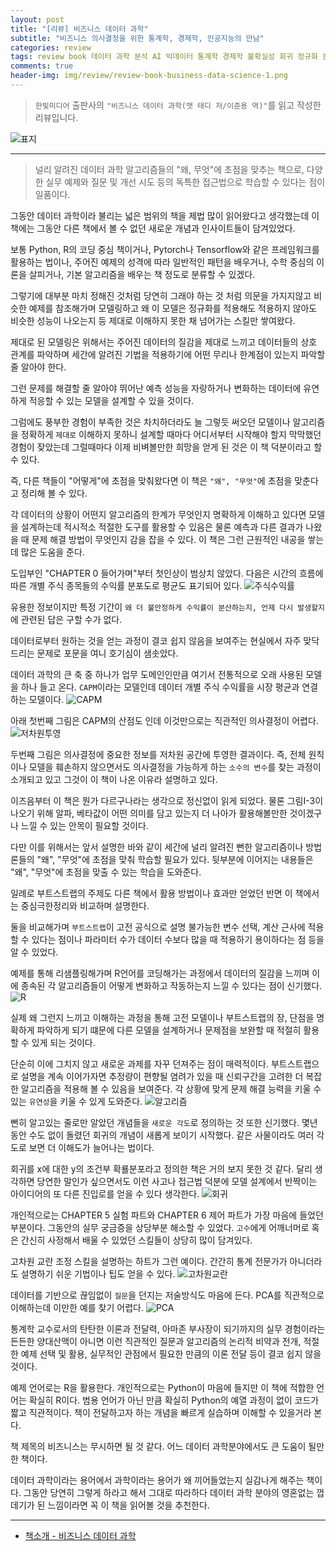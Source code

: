 ```yaml
---  
layout: post  
title: "[리뷰] 비즈니스 데이터 과학"  
subtitle: "비즈니스 의사결정을 위한 통계학, 경제학, 인공지능의 만남"  
categories: review  
tags: review book 데이터 과학 분석 AI 빅데이터 통계학 경제학 불확실성 회귀 정규화 분류 실험 제어 인수분해 테스트 비모수 인공지능      
comments: true  
header-img: img/review/review-book-business-data-science-1.png
---  
```

  
> `한빛미디어` 출판사의 `"비즈니스 데이터 과학(맷 태디 저/이준용 역)"`를 읽고 작성한 리뷰입니다.  

![표지](https://telegeam.github.io/assets/img/review/review-book-business-data-science-1.png)  

---

>  널리 알려진 데이터 과학 알고리즘들의 "왜, 무엇"에 초점을 맞추는 책으로, 다양한 실무 예제와 질문 및 개선 시도 등의 독특한 접근법으로 학습할 수 있다는 점이 일품이다.

그동안 데이터 과학이라 불리는 넓은 범위의 책을 제법 많이 읽어왔다고 생각했는데 이 책에는 그동안 다른 책에서 볼 수 없던 새로운 개념과 인사이트들이 담겨있었다. 

보통 Python, R의 코딩 중심 책이거나, Pytorch나 Tensorflow와 같은 프레임워크를 활용하는 법이나, 주어진 예제의 성격에 따라 일반적인 패턴을 배우거나, 수학 중심의 이론을 살피거나, 기본 알고리즘을 배우는 책 정도로 분류할 수 있겠다.

그렇기에 대부분 마치 정해진 것처럼 당연히 그래야 하는 것 처럼 의문을 가지지않고 비슷한 예제를 참조해가며 모델링하고 왜 이 모델은 정규화를 적용해도 적용하지 않아도 비슷한 성능이 나오는지 등 제대로 이해하지 못한 채 넘어가는 스킬만 쌓여왔다.

제대로 된 모델링은 위해서는 주어진 데이터의 질감을 제대로 느끼고 데이터들의 상호 관계를 파악하며 세간에 알려진 기법을 적용하기에 어떤 무리나 한계점이 있는지 파악할 줄 알아야 한다. 

그런 문제를 해결할 줄 알아야 뛰어난 예측 성능을 자랑하거나 변화하는 데이터에 유연하게 적응할 수 있는 모델을 설계할 수 있을 것이다. 

그럼에도 풍부한 경험이 부족한 것은 차치하더라도 늘 그렇듯 써오던 모델이나 알고리즘을 정확하게 `제대로` 이해하지 못하니 설계할 때마다 어디서부터 시작해야 할지 막막했던 경험이 잦았는데 그럴때마다 이제 비벼볼만한 희망을 얻게 된 것은 이 책 덕분이라고 할 수 있다.

즉, 다른 책들이 "어떻게"에 초점을 맞춰왔다면 이 책은 `"왜", "무엇"`에 초점을 맞춘다고 정리해 볼 수 있다. 

각 데이터의 상황이 어떤지 알고리즘의 한계가 무엇인지 명확하게 이해하고 있다면 모델을 설계하는데 적시적소 적절한 도구를 활용할 수 있음은 물론 예측과 다른 결과가 나왔을 때 문제 해결 방법이 무엇인지 감을 잡을 수 있다. 이 책은 그런 근원적인 내공을 쌓는데 많은 도움을 준다. 

도입부인 "CHAPTER 0 들어가며"부터 첫인상이 범상치 않았다. 다음은 시간의 흐름에 따른 개별 주식 종목들의 수익률 분포도로 평균도 표기되어 있다. 
![주식수익률](https://telegeam.github.io/assets/img/review/review-book-business-data-science-2.png)  

유용한 정보이지만 특정 기간이 `왜 더 불안정하게 수익률이 분산하는지, 언제 다시 발생할지`에 관련된 답은 구할 수가 없다. 

데이터로부터 원하는 것을 얻는 과정이 결코 쉽지 않음을 보여주는 현실에서 자주 맞닥드리는 문제로 포문을 여니 호기심이 샘솟았다.

데이터 과학의 큰 축 중 하나가 업무 도메인인만큼 여기서 전통적으로 오래 사용된 모델을 하나 들고 온다. `CAPM`이라는 모델인데 데이터 개별 주식 수익률을 시장 평균과 연결하는 모델이다.
![CAPM](https://telegeam.github.io/assets/img/review/review-book-business-data-science-4.png)  

아래 첫번째 그림은 CAPM의 산점도 인데 이것만으로는 직관적인 의사결정이 어렵다. 
![저차원투영](https://telegeam.github.io/assets/img/review/review-book-business-data-science-3.png)  

두번째 그림은 의사결정에 중요한 정보를 저차원 공간에 투영한 결과이다. 즉, 전체 원칙이나 모델을 훼손하지 않으면서도 의사결정을 가능하게 하는 `소수의 변수`를 찾는 과정이 소개되고 있고 그것이 이 책이 나온 이유라 설명하고 있다. 

이즈음부터 이 책은 뭔가 다르구나라는 생각으로 정신없이 읽게 되었다. 물론 그림I-3이 나오기 위해 알파, 베타값이 어떤 의미를 담고 있는지 더 나아가 활용해볼만한 것이겠구나 느낄 수 있는 안목이 필요할 것이다. 

다만 이를 위해서는 앞서 설명한 바와 같이 세간에 널리 알려진 뻔한 알고리즘이나 방법론들의 "왜", "무엇"에 초점을 맞춰 학습할 필요가 있다. 뒷부분에 이어지는 내용들은 "왜", "무엇"에 초점을 맞출 수 있는 학습을 도와준다.

일례로 부트스트랩의 주제도 다른 책에서 활용 방법이나 효과만 얻었던 반면 이 책에서는 중심극한정리와 비교하며 설명한다. 

둘을 비교해가며 `부트스트랩`이 고전 공식으로 설명 불가능한 변수 선택, 계산 근사에 적용할 수 있다는 점이나 파라미터 수가 데이터 수보다 많을 때 적용하기 용이하다는 점 등을 알 수 있었다. 

예제를 통해 리샘플링해가며 R언어를 코딩해가는 과정에서 데이터의 질감을 느끼며 이에 종속된 각 알고리즘들이 어떻게 변화하고 작동하는지 느낄 수 있다는 점이 신기했다. 
![R](https://telegeam.github.io/assets/img/review/review-book-business-data-science-6.png)  

실제 왜 그런지 느끼고 이해하는 과정을 통해 고전 모델이나 부트스트랩의 장, 단점을 명확하게 파악하게 되기 떄문에 다른 모델을 설계하거나 문제점을 보완할 때 적절히 활용할 수 있게 되는 것이다. 

단순히 이에 그치지 않고 새로운 과제를 자꾸 던져주는 점이 매력적이다. 부트스트랩으로 설명을 계속 이어가자면 추정량이 편향될 염려가 있을 때 신뢰구간을 고려한 더 복잡한 알고리즘을 적용해 볼 수 있음을 보여준다. 각 상황에 맞게 문제 해결 능력을 키울 수 있는 `유연성`을 키울 수 있게 도와준다. 
![알고리즘](https://telegeam.github.io/assets/img/review/review-book-business-data-science-5.png)  

뻔히 알고있는 줄로만 알았던 개념들을 `새로운 각도`로 정의하는 것 또한 신기했다. 몇년 동안 수도 없이 돌렸던 회귀의 개념이 새롭게 보이기 시작했다. 같은 사물이라도 여러 각도로 보면 더 이해도가 늘어나는 법이다. 

회귀를 x에 대한 y의 조건부 확룔분포라고 정의한 책은 거의 보지 못한 것 같다. 달리 생각하면 당연한 말인가 싶으면서도 이런 사고나 접근법 덕분에 모델 설계에서 반짝이는 아이디어의 또 다른 진입로를 얻을 수 있다 생각한다. 
![회귀](https://telegeam.github.io/assets/img/review/review-book-business-data-science-7.png)  

개인적으로는 CHAPTER 5 실험 파트와 CHAPTER 6 제어 파트가 가장 마음에 들었던 부분이다. 그동안의 실무 궁금증을 상당부분 해소할 수 있었다. `고수`에게 어깨너머로 혹은 간신히 사정해서 배울 수 있었던 스킬들이 상당히 많이 담겨있다. 

고차원 교란 조정 스킬을 설명하는 하트가 그런 예이다. 간간히 통계 전문가가 아니더라도 설명하기 쉬운 기법이나 팁도 얻을 수 있다. 
![고차원교란](https://telegeam.github.io/assets/img/review/review-book-business-data-science-8.png)  

데이터를 기반으로 끊임없이 `질문`을 던지는 저술방식도 마음에 든다. PCA를 직관적으로 이해하는데 이만한 예를 찾기 어렵다.
![PCA](https://telegeam.github.io/assets/img/review/review-book-business-data-science-9.png)  

통계학 교수로서의 탄탄한 이론과 전달력, 아마존 부사장이 되기까지의 실무 경험이라는 든든한 양대산맥이 아니면 이런 직관적인 질문과 알고리즘의 논리적 비약과 전개, 적절한 예제 선택 및 활용, 실무적인 관점에서 필요한 만큼의 이론 전달 등이 결코 쉽지 않을것이다. 

예제 언어로는 R을 활용한다. 개인적으로는 Python이 마음에 들지만 이 책에 적합한 언어는 확실히 R이다. 범용 언어가 아닌 만큼 확실히 Python의 예열 과정이 없이 코드가 짧고 직관적이다. 책이 전달하고자 하는 개념을 빠르게 실습하며 이해할 수 있을거라 본다.

책 제목의 비즈니스는 무시하면 될 것 같다. 어느 데이터 과학분야에서도 큰 도움이 될만한 책이다. 

데이터 과학이라는 용어에서 과학이라는 용어가 왜 끼어들었는지 실감나게 해주는 책이다. 그동안 당연히 그렇게 하라고 해서 그대로 따라하다 데이터 과학 분야의 영혼없는 껍데기가 된 느낌이라면 꼭 이 책을 읽어볼 것을 추천한다.

---

* [책소개 - 비즈니스 데이터 과학](http://www.yes24.com/Product/Goods/110239854)
